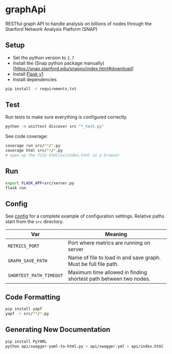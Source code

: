 # graphApi
RESTful graph API to handle analysis on billions of nodes through the Stanford Network Analysis Platform (SNAP)


## Setup

- Set the python version to `2.7`
- Install the (Snap python package manually)[https://snap.stanford.edu/snappy/index.html#download]
- Install [Flask v1](http://flask.pocoo.org/docs/1.0/installation/)
- Install dependencies
```sh
pip install -r requirements.txt
```

## Test

Run tests to make sure everything is configured correctly.
```sh
python -m unittest discover src "*_test.py"
```

See code coverage:
```sh
coverage run src/**/*.py
coverage html src/**/*.py
# open up the file htmlcov/index.html in a browser
```

## Run

```sh
export FLASK_APP=src/server.py
flask run
```

## Config

See [config](config.cfg) for a complete example of configuration settings. Relative paths start from the `src` directory.

Var | Meaning
--- | --- |
`METRICS_PORT` | Port where metrics are running on server
`GRAPH_SAVE_PATH`  | Name of file to load in and save graph. Must be full file path.
`SHORTEST_PATH_TIMEOUT` | Maximum time allowed in finding shortest path between two nodes.
## Code Formatting

```sh
pip install yapf
yapf -r src/**/*.py
```


## Generating New Documentation

```sh
pip install PyYAML
python api/swagger-yaml-to-html.py < api/swagger.yml > api/index.html
```

